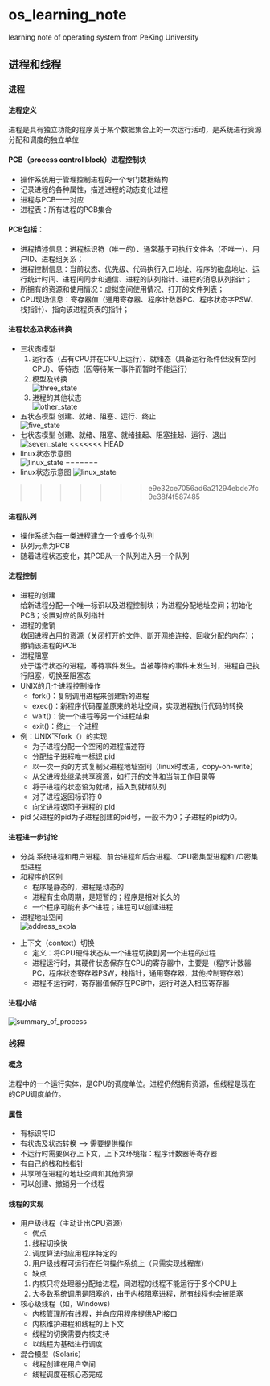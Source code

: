 # os_learning_note
learning note of operating system from PeKing University
## 进程和线程
### 进程

#### 进程定义
进程是具有独立功能的程序关于某个数据集合上的一次运行活动，是系统进行资源分配和调度的独立单位<br>
#### PCB（process control block）进程控制块
- 操作系统用于管理控制进程的一个专门数据结构
- 记录进程的各种属性，描述进程的动态变化过程
- 进程与PCB一一对应
- 进程表：所有进程的PCB集合
#### PCB包括：<br>
- 进程描述信息：进程标识符（唯一的）、通常基于可执行文件名（不唯一）、用户ID、进程组关系；
- 进程控制信息：当前状态、优先级、代码执行入口地址、程序的磁盘地址、运行统计时间、进程间同步和通信、进程的队列指针、进程的消息队列指针；
- 所拥有的资源和使用情况：虚拟空间使用情况、打开的文件列表；
- CPU现场信息：寄存器值（通用寄存器、程序计数器PC、程序状态字PSW、栈指针）、指向该进程页表的指针；
#### 进程状态及状态转换<br>
- 三状态模型
    1. 运行态（占有CPU并在CPU上运行）、就绪态（具备运行条件但没有空闲CPU）、等待态（因等待某一事件而暂时不能运行）
    2. 模型及转换<br>
    ![three_state](https://github.com/sjtujw/os_learning_note/raw/master/img/three_state.jpg)
    3. 进程的其他状态<br>
    ![other_state](https://github.com/sjtujw/os_learning_note/raw/master/img/other_state.jpg)
- 五状态模型
    创建、就绪、阻塞、运行、终止<br>
    ![five_state](https://github.com/sjtujw/os_learning_note/raw/master/img/five_state.jpg)
- 七状态模型
    创建、就绪、阻塞、就绪挂起、阻塞挂起、运行、退出<br>
    ![seven_state](https://github.com/sjtujw/os_learning_note/raw/master/img/seven_state.jpg)
<<<<<<< HEAD
- linux状态示意图<br>
![linux_state](https://github.com/sjtujw/os_learning_note/raw/master/img/linux_state.jpg)
=======
- linux状态示意图
    ![linux_state](https://github.com/sjtujw/os_learning_note/raw/master/img/linux_state.jpg)
>>>>>>> e9e32ce7056ad6a21294ebde7fc9e38f4f587485
#### 进程队列
- 操作系统为每一类进程建立一个或多个队列
- 队列元素为PCB
- 随着进程状态变化，其PCB从一个队列进入另一个队列
#### 进程控制
- 进程的创建<br>
给新进程分配一个唯一标识以及进程控制块；为进程分配地址空间；初始化PCB；设置对应的队列指针
- 进程的撤销<br>
收回进程占用的资源（关闭打开的文件、断开网络连接、回收分配的内存）；撤销该进程的PCB
- 进程阻塞<br>
处于运行状态的进程，等待事件发生。当被等待的事件未发生时，进程自己执行阻塞，切换至阻塞态
- UNIX的几个进程控制操作
    - fork()：复制调用进程来创建新的进程
    - exec()：新程序代码覆盖原来的地址空间，实现进程执行代码的转换
    - wait()：使一个进程等另一个进程结束
    - exit()：终止一个进程
- 例：UNIX下fork（）的实现
    - 为子进程分配一个空闲的进程描述符
    - 分配给子进程唯一标识 pid
    - 以一次一页的方式复制父进程地址空间（linux时改进，copy-on-write）
    - 从父进程处继承共享资源，如打开的文件和当前工作目录等
    - 将子进程的状态设为就绪，插入到就绪队列
    - 对子进程返回标识符 0
    - 向父进程返回子进程的 pid
- pid
    父进程的pid为子进程创建的pid号，一般不为0；子进程的pid为0。
#### 进程进一步讨论
- 分类
    系统进程和用户进程、前台进程和后台进程、CPU密集型进程和I/O密集型进程
- 和程序的区别
    - 程序是静态的，进程是动态的
    - 进程有生命周期，是短暂的；程序是相对长久的
    - 一个程序可能有多个进程；进程可以创建进程
- 进程地址空间<br>
    ![address_expla](https://github.com/sjtujw/os_learning_note/raw/master/img/address_expla.jpg)
* 上下文（context）切换
    - 定义：将CPU硬件状态从一个进程切换到另一个进程的过程
    - 进程运行时，其硬件状态保存在CPU的寄存器中，主要是（程序计数器PC，程序状态寄存器PSW，栈指针，通用寄存器，其他控制寄存器）
    - 进程不运行时，寄存器值保存在PCB中，运行时送入相应寄存器
#### 进程小结
![summary_of_process](https://github.com/sjtujw/os_learning_note/raw/master/img/address_expla.jpg)
### 线程
#### 概念
进程中的一个运行实体，是CPU的调度单位。进程仍然拥有资源，但线程是现在的CPU调度单位。
#### 属性
* 有标识符ID
* 有状态及状态转换 ——> 需要提供操作
* 不运行时需要保存上下文，上下文环境指：程序计数器等寄存器
* 有自己的栈和栈指针
* 共享所在进程的地址空间和其他资源
* 可以创建、撤销另一个线程
#### 线程的实现
* 用户级线程（主动让出CPU资源）
    - 优点
    1. 线程切换快
    2. 调度算法时应用程序特定的
    3. 用户级线程可运行在任何操作系统上（只需实现线程库）
    - 缺点
    1. 内核只将处理器分配给进程，同进程的线程不能运行于多个CPU上
    2. 大多数系统调用是阻塞的，由于内核阻塞进程，所有线程也会被阻塞
* 核心级线程（如，Windows）
    - 内核管理所有线程，并向应用程序提供API接口
    - 内核维护进程和线程的上下文
    - 线程的切换需要内核支持
    - 以线程为基础进行调度
* 混合模型（Solaris）
    - 线程创建在用户空间
    - 线程调度在核心态完成
    


